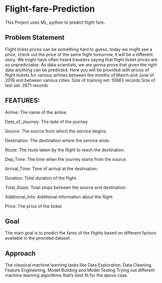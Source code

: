 # Flight-fare-Prediction
This Project uses ML, python to predict flight fare.

## Problem Statement
Flight ticket prices can be something hard to guess, today we might see a price, check out the price of the same flight tomorrow, it will be a different story. We might have often heard travelers saying that flight ticket prices are so unpredictable. As data scientists, we are gonna prove that given the right data anything can be predicted. Here you will be provided with prices of flight tickets for various airlines between the months of March and June of 2019 and between various cities. Size of training set: 10683 records
Size of test set: 2671 records

## FEATURES: 

Airline: The name of the airline.

Date_of_Journey: The date of the journey

Source: The source from which the service begins.

Destination: The destination where the service ends.

Route: The route taken by the flight to reach the destination.

Dep_Time: The time when the journey starts from the source.

Arrival_Time: Time of arrival at the destination.

Duration: Total duration of the flight.

Total_Stops: Total stops between the source and destination.

Additional_Info: Additional information about the flight

Price: The price of the ticket

## Goal
The main goal is to predict the fares of the flights based on different factors available in the provided dataset.

## Approach
The classical machine learning tasks like Data Exploration, Data Cleaning, Feature Engineering, Model Building and Model Testing
Trying out different machine learning algorithms that’s best fit for the above case.



